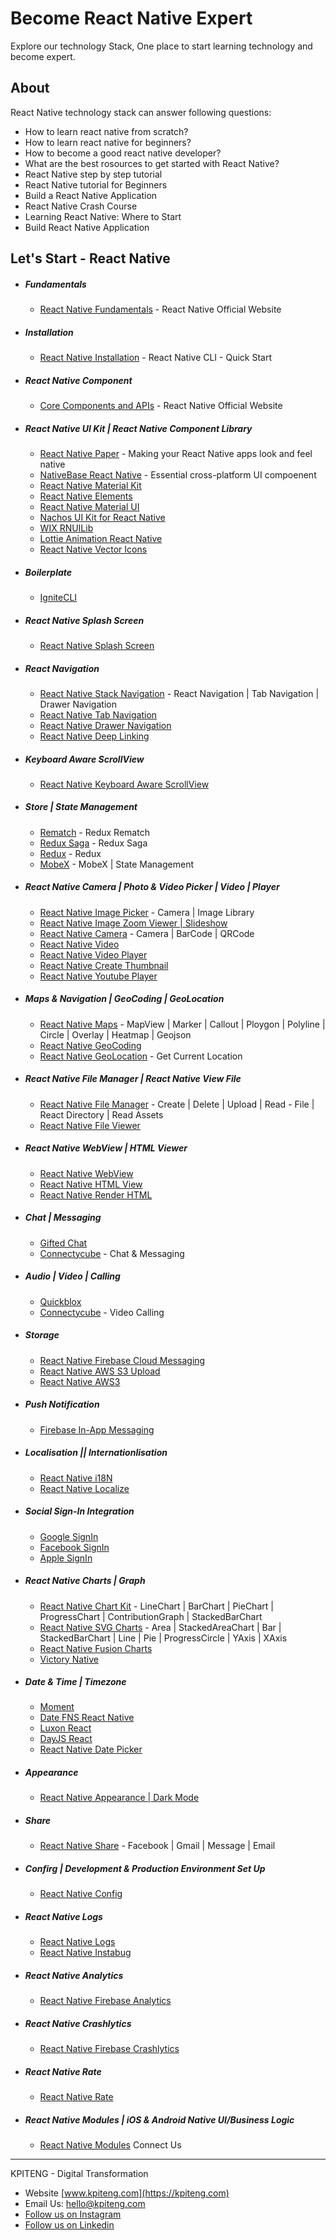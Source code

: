 # Become React Native Expert 
Explore our technology Stack, One place to start learning technology and become expert.

About
-----
React Native technology stack can answer following questions:
- How to learn react native from scratch?
- How to learn react native for beginners?
- How to become a good react native developer?
- What are the best rosources to get started with React Native?
- React Native step by step tutorial
- React Native tutorial for Beginners
- Build a React Native Application
- React Native Crash Course
- Learning React Native: Where to Start
- Build React Native Application

Let's Start - React Native
-----
- ##### Fundamentals
  - [React Native Fundamentals](https://reactnative.dev/docs/intro-react "Ract Native Official Website") - React Native Official Website
- ##### Installation
  - [React Native Installation](https://reactnative.dev/docs/environment-setup "Ract Native Official Website") - React Native CLI - Quick Start
- ##### React Native Component
  - [Core Components and APIs](https://reactnative.dev/docs/components-and-apis, "React Native Core Components and APIs") - React Native Official Website
- ##### React Native UI Kit | React Native Component Library
  - [React Native Paper](https://reactnativepaper.com/, "Making your React Native apps look and feel native") - Making your React Native apps look and feel native
  - [NativeBase React Native](https://nativebase.io/, "Essential cross-platform UI compoenent") - Essential cross-platform UI compoenent
  - [React Native Material Kit ](https://www.creative-tim.com/product/material-kit-react-native, "Material Kit React Native")
  - [React Native Elements](https://reactnativeelements.com/, "Cross Platform React Native UI Toolkit")
  - [React Native Material UI](https://github.com/xotahal/react-native-material-ui, "React Native Material UI")
  - [Nachos UI Kit for React Native](https://avocode.com/nachos-ui, "Nachos UI Kit for React Native")
  - [WIX RNUILib](https://wix.github.io/react-native-ui-lib/, "WIX RNUILib - React Native UILib")
  - [Lottie Animation React Native](https://airbnb.io/lottie/#/, "Lottie Animation React Native")
  - [React Native Vector Icons](https://oblador.github.io/react-native-vector-icons/, "React Native Vector Icons")
- ##### Boilerplate
  - [IgniteCLI](https://github.com/infinitered/ignite, "IgniteCLI")
- ##### React Native Splash Screen
  - [React Native Splash Screen](https://www.npmjs.com/package/react-native-splash-screen, "React Native Splash Screen")
- ##### React Navigation
  - [React Native Stack Navigation](https://reactnavigation.org/, "Stack Navigation") - React Navigation | Tab Navigation | Drawer Navigation
  - [React Native Tab Navigation](https://reactnavigation.org/docs/tab-based-navigation, "Tab Navivation")
  - [React Native Drawer Navigation](https://reactnavigation.org/docs/drawer-based-navigation, "Drawer Navigation")
  - [React Native Deep Linking](https://reactnavigation.org/docs/deep-linking/, "Deep Linking")
- ##### Keyboard Aware ScrollView
  - [React Native Keyboard Aware ScrollView](https://www.npmjs.com/package/react-native-keyboard-aware-scroll-view, "Keyboard Aware ScrollView")
- ##### Store | State Management
  - [Rematch](https://rematchjs.org/, "Rematch") - Redux Rematch
  - [Redux Saga](https://redux-saga.js.org/, "Redux Saga") - Redux Saga
  - [Redux](https://redux.js.org/, "Redux") - Redux
  - [MobeX](https://mobx.js.org/installation.html, "MobeX") - MobeX | State Management
 - ##### React Native Camera | Photo & Video Picker | Video | Player
   - [React Native Image Picker](https://www.npmjs.com/package/react-native-image-picker, "React Native Image Picker") - Camera | Image Library
   - [React Native Image Zoom Viewer | Slideshow](https://www.npmjs.com/package/react-native-image-zoom-viewer, "React Native Image Zoom Viewer | Slideshow")
   - [React Native Camera](https://www.npmjs.com/package/react-native-camera, "React Native Camera") - Camera | BarCode | QRCode
   - [React Native Video](https://www.npmjs.com/package/react-native-video, "React Native Video")
   - [React Native Video Player](https://www.npmjs.com/package/react-native-video-player, "React Native Video Player")
   - [React Native Create Thumbnail](https://www.npmjs.com/package/react-native-create-thumbnail, "React Native Create Thumbnail")
   - [React Native Youtube Player](https://www.npmjs.com/package/react-native-youtube, "React Native Youtube Player")
- ##### Maps & Navigation | GeoCoding | GeoLocation
  - [React Native Maps](https://github.com/react-native-maps/react-native-maps, "React Native Maps") - MapView | Marker | Callout | Ploygon | Polyline | Circle | Overlay | Heatmap | Geojson 
  - [React Native GeoCoding](https://www.npmjs.com/package/react-native-geocoding, "React Native GeoCoding")
  - [React Native GeoLocation](https://www.npmjs.com/package/react-native-geolocation-service, "React Native GeoLocation") - Get Current Location
- ##### React Native File Manager | React Native View File
  - [React Native File Manager](https://www.npmjs.com/package/react-native-fs, "React Native File Manager") - Create | Delete | Upload | Read - File | React Directory | Read Assets
  - [React Native File Viewer](https://www.npmjs.com/package/react-native-file-viewer, "React Native File Viewer")
- ##### React Native WebView | HTML Viewer
  - [React Native WebView](https://www.npmjs.com/package/react-native-webview, "React Native WebView")
  - [React Native HTML View](https://www.npmjs.com/package/react-native-htmlview, "React Native HTML View")
  - [React Native Render HTML](https://www.npmjs.com/package/react-native-render-html, "Render HTML In React Native")
- ##### Chat | Messaging
  - [Gifted Chat](https://www.npmjs.com/package/react-native-gifted-chat, "Gifted Chat")
  - [Connectycube](https://connectycube.com/features/, "Connectycube") - Chat & Messaging
- ##### Audio | Video | Calling
  - [Quickblox](https://docs.quickblox.com/docs/react-native-quick-start, "Quickblox")
  - [Connectycube](https://connectycube.com/features/, "Connectycube") - Video Calling
- ##### Storage
  - [React Native Firebase Cloud Messaging](https://firebase.google.com/docs/cloud-messaging, "Firebase Cloud Messaging React Native")
  - [React Native AWS S3 Upload](https://medium.com/codingtown/react-native-file-storage-in-aws-s3-bucket-66a8063ffd9e, "React Native AWS S3 Upload")
  - [React Native AWS3](https://www.npmjs.com/package/react-native-aws3, "React Native AWS3 Upload")
- ##### Push Notification
  - [Firebase In-App Messaging](https://firebase.google.com/docs/in-app-messaging, "Firebase In-App Messaging")
- ##### Localisation || Internationlisation
  - [React Native i18N](https://www.npmjs.com/package/react-native-i18n, "React Native i18N")
  - [React Native Localize](https://www.npmjs.com/package/react-native-localize, "React Native Localize")
- ##### Social Sign-In Integration
  - [Google SignIn](https://github.com/react-native-google-signin/google-signin, "Google SignIn")
  - [Facebook SignIn](https://github.com/facebookarchive/react-native-fbsdk, "Facebook SignIn")
  - [Apple SignIn](https://github.com/invertase/react-native-apple-authentication, "Apple SignIn")
- ##### React Native Charts | Graph
  - [React Native Chart Kit](https://www.npmjs.com/package/react-native-chart-kit, "React Native Chart Kit") - LineChart | BarChart | PieChart | ProgressChart | ContributionGraph | StackedBarChart
  - [React Native SVG Charts](https://www.npmjs.com/package/react-native-svg-charts, "React Native SVG Charts") - Area | StackedAreaChart | Bar | StackedBarChart | Line | Pie | ProgressCircle | YAxis | XAxis
  - [React Native Fusion Charts](https://www.fusioncharts.com/react-native-charts?framework=react-native, "React Native Fusion Charts")
  - [Victory Native](https://www.npmjs.com/package/victory-native, "React Native Victory Native Charts & Graphs")
- ##### Date & Time | Timezone
  - [Moment](https://momentjs.com/timezone/, "Moment Timezone")
  - [Date FNS React Native](https://date-fns.org/, "React Native Date FNS")
  - [Luxon React](https://moment.github.io/luxon/, "React Native Luxon")
  - [DayJS React](https://www.npmjs.com/package/dayjs, "React Nativ DayJS")
  - [React Native Date Picker](https://www.npmjs.com/package/react-native-datepicker, "React Native Date Picker")
- ##### Appearance 
  - [React Native Appearance | Dark Mode](https://reactnative.dev/docs/appearance, "React Native Dark Mode")
- ##### Share
  - [React Native Share](https://www.npmjs.com/package/react-native-share, "React Native Share") - Facebook | Gmail | Message | Email
- ##### Confirg | Development & Production Environment Set Up
  - [React Native Config](https://www.npmjs.com/package/react-native-config, "React Native Config")
- ##### React Native Logs
  - [React Native Logs](https://www.npmjs.com/package/react-native-logs, "React Native Logs")
  - [React Native Instabug](https://github.com/Instabug/Instabug-React-Native, "Instabug React Native")
- ##### React Native Analytics
  - [React Native Firebase Analytics](https://rnfirebase.io/analytics/usage, "Firebase Analytics React Native")
- ##### React Native Crashlytics
  - [React Native Firebase Crashlytics](https://rnfirebase.io/crashlytics/usage, "Firebase Crashytics React Native")
- ##### React Native Rate
  - [React Native Rate](https://www.npmjs.com/package/react-native-rate, "React Native Rate View")
- ##### React Native Modules | iOS & Android Native UI/Business Logic
  - [React Native Modules](https://reactnative.dev/docs/native-modules-intro, "React Native Modules")
Connect Us
----- 
KPITENG - Digital Transformation 
- Website [www.kpiteng.com](https://kpiteng.com)
- Email Us: hello@kpiteng.com
- [Follow us on Instagram](https://www.instagram.com/kpiteng/)
- [Follow us on Linkedin](https://www.linkedin.com/company/kpiteng/)